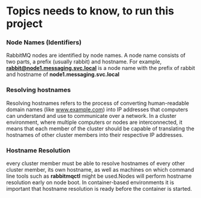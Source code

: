 # Topics needs to know, to run this project
### Node Names (Identifiers)
RabbitMQ nodes are identified by node names. A node name consists of two parts, a prefix (usually rabbit) and hostname. For example, **rabbit@node1.messaging.svc.local** is a node name with the prefix of rabbit and hostname of **node1.messaging.svc.local**

### Resolving hostnames
Resolving hostnames refers to the process of converting human-readable domain names (like www.example.com) into IP addresses that computers can understand and use to communicate over a network. In a cluster environment, where multiple computers or nodes are interconnected, it means that each member of the cluster should be capable of translating the hostnames of other cluster members into their respective IP addresses.

### Hostname Resolution
every cluster member must be able to resolve hostnames of every other cluster member, its own hostname, as well as machines on which command line tools such as **rabbitmqctl** might be used.Nodes will perform hostname resolution early on node boot. In container-based environments it is important that hostname resolution is ready before the container is started.
